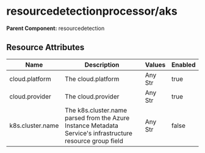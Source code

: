 [comment]: <> (Code generated by mdatagen. DO NOT EDIT.)

# resourcedetectionprocessor/aks

**Parent Component:** resourcedetection

## Resource Attributes

| Name | Description | Values | Enabled |
| ---- | ----------- | ------ | ------- |
| cloud.platform | The cloud.platform | Any Str | true |
| cloud.provider | The cloud.provider | Any Str | true |
| k8s.cluster.name | The k8s.cluster.name parsed from the Azure Instance Metadata Service's infrastructure resource group field | Any Str | false |
